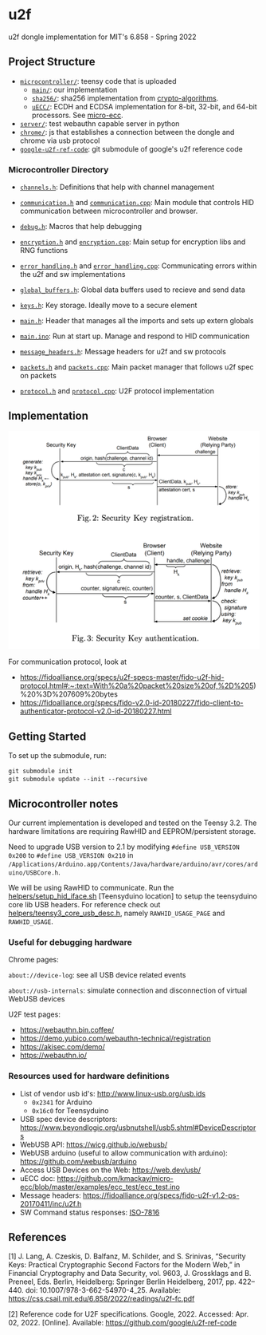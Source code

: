 # u2f

u2f dongle implementation for MIT's 6.858 - Spring 2022

## Project Structure

- [`microcontroller/`](microcontroller): teensy code that is uploaded
  - [`main/`](microcontroller/main): our implementation
  - [`sha256/`](microcontroller/sha256): sha256 implementation from [crypto-algorithms](https://github.com/B-Con/crypto-algorithms).
  - [`uECC/`](microcontroller/uECC): ECDH and ECDSA implementation for 8-bit, 32-bit, and 64-bit processors. See [micro-ecc](https://github.com/kmackay/micro-ecc).
- [`server/`](server): test webauthn capable server in python
- [`chrome/`](chrome): js that establishes a connection between the dongle and chrome via usb protocol
- [`google-u2f-ref-code`](google-u2f-ref-code): git submodule of google's u2f reference code

### Microcontroller Directory

- [`channels.h`](microcontroller/main/channels.h):
Definitions that help with channel management

- [`communication.h`](microcontroller/main/communication.h) and 
[`communication.cpp`](microcontroller/main/communication.cpp):
Main module that controls HID communication between microcontroller and browser.

- [`debug.h`](microcontroller/main/debug.h):
Macros that help debugging

- [`encryption.h`](microcontroller/main/encryption.h) and 
[`encryption.cpp`](microcontroller/main/encryption.cpp):
Main setup for encryption libs and RNG functions

- [`error_handling.h`](microcontroller/main/error_handling.h) and 
[`error_handling.cpp`](microcontroller/main/error_handling.cpp):
Communicating errors within the u2f and sw implementations

- [`global_buffers.h`](microcontroller/main/global_buffers.h):
Global data buffers used to recieve and send data

- [`keys.h`](microcontroller/main/keys.h):
Key storage. Ideally move to a secure element

- [`main.h`](microcontroller/main/main.h):
Header that manages all the imports and sets up extern globals

- [`main.ino`](microcontroller/main/main.ino):
Run at start up. Manage and respond to HID communication

- [`message_headers.h`](microcontroller/main/message_headers.h):
Message headers for u2f and sw protocols

- [`packets.h`](microcontroller/main/packets.h) and 
[`packets.cpp`](microcontroller/main/packets.cpp):
Main packet manager that follows u2f spec on packets

- [`protocol.h`](microcontroller/main/protocol.h) and 
[`protocol.cpp`](microcontroller/main/protocol.cpp):
U2F protocol implementation


## Implementation

![doc/security_key_flow_diagram.png](doc/security_key_flow_diagram.png)

For communication protocol, look at

- https://fidoalliance.org/specs/u2f-specs-master/fido-u2f-hid-protocol.html#:~:text=With%20a%20packet%20size%20of,%2D%205)%20%3D%207609%20bytes
- https://fidoalliance.org/specs/fido-v2.0-id-20180227/fido-client-to-authenticator-protocol-v2.0-id-20180227.html

## Getting Started
To set up the submodule, run:
```
git submodule init
git submodule update --init --recursive
```

## Microcontroller notes

Our current implementation is developed and tested on the Teensy 3.2. The hardware limitations
are requiring RawHID and EEPROM/persistent storage.

Need to upgrade USB version to 2.1 by modifying `#define USB_VERSION 0x200` to `#define USB_VERSION 0x210` in `/Applications/Arduino.app/Contents/Java/hardware/arduino/avr/cores/arduino/USBCore.h`.

We will be using RawHID to communicate. Run the [helpers/setup_hid_iface.sh](helpers/setup_hid_iface.sh)
[Teensyduino location]
to setup the teensyduino core lib USB headers. For reference check out 
[helpers/teensy3_core_usb_desc.h](helpers/teensy3_core_usb_desc.h), 
namely `RAWHID_USAGE_PAGE` and `RAWHID_USAGE`.

### Useful for debugging hardware

Chrome pages:

`about://device-log`: see all USB device related events

`about://usb-internals`: simulate connection and disconnection of virtual WebUSB devices

U2F test pages:
- https://webauthn.bin.coffee/  
- https://demo.yubico.com/webauthn-technical/registration
- https://akisec.com/demo/
- https://webauthn.io/

### Resources used for hardware definitions

- List of vendor usb id's: http://www.linux-usb.org/usb.ids
  - `0x2341` for Arduino
  - `0x16c0` for Teensyduino
- USB spec device descriptors: https://www.beyondlogic.org/usbnutshell/usb5.shtml#DeviceDescriptors
- WebUSB API: https://wicg.github.io/webusb/
- WebUSB arduino (useful to allow communication with arduino): https://github.com/webusb/arduino
- Access USB Devices on the Web: https://web.dev/usb/
- uECC doc: https://github.com/kmackay/micro-ecc/blob/master/examples/ecc_test/ecc_test.ino
- Message headers: https://fidoalliance.org/specs/fido-u2f-v1.2-ps-20170411/inc/u2f.h
- SW Command status responses: [ISO-7816]()

## References

[1] J. Lang, A. Czeskis, D. Balfanz, M. Schilder, and S. Srinivas, “Security Keys: Practical Cryptographic Second Factors for the Modern Web,” in Financial Cryptography and Data Security, vol. 9603, J. Grossklags and B. Preneel, Eds. Berlin, Heidelberg: Springer Berlin Heidelberg, 2017, pp. 422–440. doi: 10.1007/978-3-662-54970-4_25. Available: https://css.csail.mit.edu/6.858/2022/readings/u2f-fc.pdf

[2] Reference code for U2F specifications. Google, 2022. Accessed: Apr. 02, 2022. [Online]. Available: https://github.com/google/u2f-ref-code
